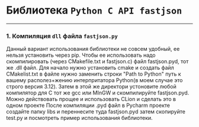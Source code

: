# Библиотека `Python C API fastjson`
---
### 1. Компиляция `dll` файла `fastjson.py`
Данный вариант использования библиотеки не совсем удобный, ее нельзя установить через pip. Чтобы ее использовать надо скомпилировать (через CMakefile.txt и fastjson.c) файл fastjson.pyd, тот же .dll файл.
Для начало нужно установить cmake и создать файл CMakelist.txt в файле нужно заменить строки "Path to Python" путь к вашему располез+жению интерпритатора Python(в моем случае это строго версия 3.12). Затем в этой же директори устоновите любой компилятор для С тот же gcc или MInGW и скомпилируйте fastjson.pyd. Можно действовать прощее и использовать CLion и сделать это в одном проекте
После компиляции .pyd файл в Pycharm проекте создайте папку libs и переннесите туда fastjson.pyd затем скопируйте test.py и посмотреть пример использования библиотеки. 
